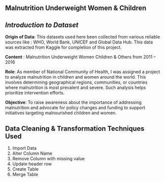 ## Malnutrition Underweight Women & Children


## _Introduction to Dataset_
**Origin of Data**: This datasets used here been collected from various reliable sources like : WHO, World Bank, UNICEF and Global Data Hub. This data was extracted from Kaggle for completion of this project.

**Content** : Malnutrition Underweight Women Children & Others from 2011 – 2016

**Role**: As member of National Community of Health, I was assigned a project to analyze malnutrition in children and women around the world. This involves determining geographical regions, communities, or countries where malnutrition is most prevalent and severe. Such analysis helps prioritize intervention efforts.

**Objective**: To raise awareness about the importance of addressing malnutrition and advocate for policy changes and funding to support initiatives targeting malnourished children and women.



## Data Cleaning & Transformation Techniques Used
1. Import Data
2. Alter Column Name
3. Remove Column with missing value
4. Update header row 
5. Create Table
6. Merge Table











